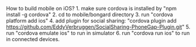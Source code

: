 How to build mobile on iOS?
    1. make sure cordova is installed by "npm install -g cordova"
    2. cd to mobile/bongard directory
    3. run "cordova platform add ios"
    4. add plugin for social sharing: "cordova plugin add https://github.com/EddyVerbruggen/SocialSharing-PhoneGap-Plugin.git"
    5. run "cordova emulate ios" to run in simulator
    6. run "cordova run ios" to run in connected devices.